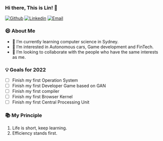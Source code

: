### Hi there, This is Lin! 👋 

[![Github](https://img.shields.io/badge/-Github-000?style=flat&logo=Github&logoColor=white)](https://github.com/flin3500)
[![Linkedin](https://img.shields.io/badge/-LinkedIn-blue?style=flat&logo=Linkedin&logoColor=white)](https://www.linkedin.com/in/fengguang-l/)
[![Email](https://img.shields.io/badge/-Email-c14438?style=flat&logo=Gmail&logoColor=white)](mailto:lin.acandc@gmail.com)

### 😄 About Me 

* 🌱 I’m currently learning computer science in Sydney.
* 👀 I’m interested in Autonomous cars, Game development and FinTech.
* 💞️ I’m looking to collaborate with the people who have the same interests as me.

### 💡 Goals for 2022
- [ ] Finish my first Operation System
- [ ] Finish my first Developer Game based on GAN
- [ ] Finish my first compiler
- [ ] Finish my first Browser Kernel
- [ ] Finish my first Central Processing Unit

### 📚 My Principle
1. Life is short, keep learning.
2. Efficiency stands first.
